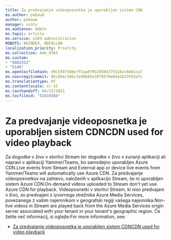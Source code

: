 ```yaml
---
title: Za predvajanje videoposnetka je uporabljen sistem CDN
ms.author: pebaum
author: pebaum
manager: scotv
ms.audience: Admin
ms.topic: article
ms.service: o365-administration
ROBOTS: NOINDEX, NOFOLLOW
localization_priority: Priority
ms.collection: Adm_O365
ms.custom:
- "9002552"
- "5146"
ms.openlocfilehash: d9c5f8f586e7f5aa079b28584375516ec8401ca7
ms.sourcegitcommit: 8bc60ec34bc1e40685e3976576e04a2623f63a7c
ms.translationtype: HT
ms.contentlocale: sl-SI
ms.lasthandoff: 04/15/2021
ms.locfileid: "51819384"
---
```

# <a name="cdn-used-for-video-playback"></a><span data-ttu-id="d37ad-102">Za predvajanje videoposnetka je uporabljen sistem CDN</span><span class="sxs-lookup"><span data-stu-id="d37ad-102">CDN used for video playback</span></span>

<span data-ttu-id="d37ad-103">Za dogodke v živo v storitvi Stream ter dogodke v živo v zunanji aplikaciji ali napravi v aplikaciji Yammer/Teams, bo samodejno uporabljen Azure CDN.</span><span class="sxs-lookup"><span data-stu-id="d37ad-103">Live events from Stream and External app or device live events from Yammer/Teams will automatically use Azure CDN.</span></span> <span data-ttu-id="d37ad-104">Za predvajanje videoposnetkov na zahtevo, naloženih v aplikacijo Stream, še ni uporabljen sistem Azure CDN.</span><span class="sxs-lookup"><span data-stu-id="d37ad-104">On-demand videos uploaded to Stream don't yet use Azure CDN for playback.</span></span> <span data-ttu-id="d37ad-105">Videoposnetki v storitvi Stream, ki niso predvajani v živo, so predvajani z izvornega strežnika Azure Media Services, povezanega z vašim najemnikom v geografski regiji vašega najemnika.</span><span class="sxs-lookup"><span data-stu-id="d37ad-105">Non-live videos in Stream are played back from the Azure Media Services origin server associated with your tenant in your tenant's geographic region.</span></span> <span data-ttu-id="d37ad-106">Če želite več informacij, si oglejte:</span><span class="sxs-lookup"><span data-stu-id="d37ad-106">For more information, see:</span></span>

- [<span data-ttu-id="d37ad-107">Za predvajanje videoposnetka je uporabljen sistem CDN</span><span class="sxs-lookup"><span data-stu-id="d37ad-107">CDN used for video playback</span></span>](https://docs.microsoft.com/stream/network-overview#cdn-used-for-video-playback)
